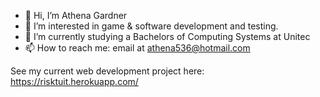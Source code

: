 - 👋 Hi, I’m Athena Gardner
- 👀 I’m interested in game & software development and testing.
- 🌱 I’m currently studying a Bachelors of Computing Systems at Unitec
- 📫 How to reach me: email at athena536@hotmail.com

See my current web development project here: https://risktuit.herokuapp.com/

